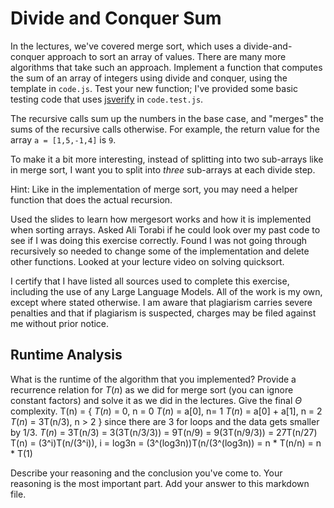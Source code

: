 # Divide and Conquer Sum

In the lectures, we've covered merge sort, which uses a divide-and-conquer
approach to sort an array of values. There are many more algorithms that take
such an approach. Implement a function that computes the sum of an array of
integers using divide and conquer, using the template in `code.js`. Test your
new function; I've provided some basic testing code that uses
[jsverify](https://jsverify.github.io/) in `code.test.js`.

The recursive calls sum up the numbers in the base case, and "merges" the sums
of the recursive calls otherwise. For example, the return value for the array `a
= [1,5,-1,4]` is `9`.

To make it a bit more interesting, instead of splitting into two sub-arrays like
in merge sort, I want you to split into *three* sub-arrays at each divide step.

Hint: Like in the implementation of merge sort, you may need a helper function
that does the actual recursion.

Used the slides to learn how mergesort works and how it is implemented when sorting arrays. Asked Ali Torabi if he could look over my past code to see if I was doing this exercise correctly. Found I was not going through recursively so needed to change some of the implementation and delete other functions. Looked at your lecture video on solving quicksort.

I certify that I have listed all sources used to complete this exercise, including the use of any Large Language Models. All of the work is my own, except where stated otherwise. I am aware that plagiarism carries severe penalties and that if plagiarism is suspected, charges may be filed against me without prior notice.

## Runtime Analysis

What is the runtime of the algorithm that you implemented? Provide a recurrence
relation for $T(n)$ as we did for merge sort (you can ignore constant factors)
and solve it as we did in the lectures. Give the final $\Theta$ complexity.
T(n) = {
$T(n)$ = 0, n = 0
$T(n)$ = a[0], n= 1
$T(n)$ = a[0] + a[1], n = 2
$T(n)$ = 3T(n/3), n > 2 }
since there are 3 for loops and the data gets smaller by 1/3.
$T(n)$ = 3T(n/3)
       = 3(3T(n/3/3))
       = 9T(n/9)
       = 9(3T(n/9/3))
       = 27T(n/27)
T(n) = (3^i)T(n/(3^i)), i = log3n
     = (3^(log3n))T(n/(3^(log3n))
     = n * T(n/n)
     = n * T(1)

Describe your reasoning and the conclusion you've come to. Your reasoning is the
most important part. Add your answer to this markdown file.
